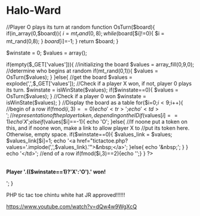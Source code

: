 # Halo-Ward

<table>
<?php
//Determine if a player as aligned three of its symbols and return the id of the player (1
//for X Player, -1 for O Player(Computer)). Otherwise return 0;
function isWinState($board){
    $winning_sequences = '012345678036147258048642';
    for($i=0;$i<=21;$i+=3){
        $player = $board[$winning_sequences[$i]];
        if($player == $board[$winning_sequences[$i+1]]){
            if($player == $board[$winning_sequences[$i+2]]){
                if($player!=0){
                    return $player;
                }
            } 
        }   
    }
    return 0;
}

//Player O plays its turn at random
function OsTurn($board){
    if(in_array(0,$board)){
        $i = mt_rand(0,8);
        while($board[$i]!=0){
            $i = mt_rand(0,8);
        }
        $board[$i]=-1;
    }
    return $board;
}

$winstate = 0;
$values = array();

if(empty($_GET['values'])){
    //initializing the board
    $values = array_fill(0,9,0);
    //determine who begins at random
    if(mt_rand(0,1)){
        $values = OsTurn($values);
    }
}else{
    //get the board
    $values = explode(',',$_GET['values']);
    //Check if a player X won, if not, player 0 plays its turn.
    $winstate = isWinState($values);
    if($winstate==0){
        $values = OsTurn($values);
    }
    //Check if a player 0 won
    $winstate = isWinState($values);    
}
//Display the board as a table
for($i=0;$i<9;$i++){
    //begin of a row
    if(fmod($i,3)==0){echo '<tr>';}
    echo '<td>';
    //representation of the player token, depending on the ID
    if($values[$i]==1){
        echo 'X';
    }else if($values[$i]==-1){
        echo 'O';
    }else{
        //If noone put a token on this, and if noone won, make a link to allow player X to
        //put its token here. Otherwise, empty space.
        if($winstate==0){
            $values_link = $values;
            $values_link[$i]=1;
            echo '<a href="tictactoe.php?values='.implode(',',$values_link).'">&nbsp;</a>';
        }else{
            echo '&nbsp;';
        }
    }
    echo '</td>';
    //end of a row
    if(fmod($i,3)==2){echo '</tr>';}
}
?>
</table>
<?php
//If someone won, display the message
if($winstate!=0){
    echo '<p><b>Player '.(($winstate==1)?'X':'O').' won!</b></p>';
}

PHP tic tac toe chintu white hat JR approved!!!!!!

https://www.youtube.com/watch?v=dQw4w9WgXcQ
